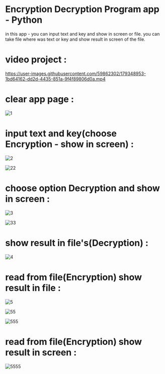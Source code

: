 # Encryption Decryption Program app - Python 

in this app - you can input text and key and show in screen or file.
you can take file where was text or key and show result in screen of the file.

 
# video project :

https://user-images.githubusercontent.com/59862302/179348953-1bd64162-dd2d-4435-851a-9f4f89806d0a.mp4

# clear app page :
                                                     
![1](https://user-images.githubusercontent.com/59862302/174901602-9316d2a0-8abb-44f9-bde5-5ab4b134695a.jpg)

# input text and key(choose Encryption - show in screen) :
                                         
![2](https://user-images.githubusercontent.com/59862302/174901670-40dc42c3-29be-46bd-b056-0f43ace4511c.jpg)

![22](https://user-images.githubusercontent.com/59862302/174901969-4b9c84d3-203c-4edf-882c-28fba878b616.jpg)
                                   
# choose option Decryption and show in screen  :
                                                     
![3](https://user-images.githubusercontent.com/59862302/174902096-08e07772-44bc-4d32-af37-6360d22e2d9d.jpg)

![33](https://user-images.githubusercontent.com/59862302/174902139-2f2742e0-4e9e-4fff-87fa-c14ea8059427.jpg)

# show result in file's(Decryption) :                                   

![4](https://user-images.githubusercontent.com/59862302/174902184-3ed6a6af-dc2c-410b-9ac7-7490c857b20c.jpg)

# read from file(Encryption) show result in file :
                                                     
![5](https://user-images.githubusercontent.com/59862302/174902373-76be092b-0c8f-40a1-b944-ca447434d0cc.jpg)

![55](https://user-images.githubusercontent.com/59862302/174902406-1a520f3e-e534-4be1-a0f6-ac891be3114d.jpg)

![555](https://user-images.githubusercontent.com/59862302/174902431-20b6bff2-3b57-41eb-a7e6-defe328dfddb.jpg)

# read from file(Encryption) show result in screen :
                                                                                                  
![5555](https://user-images.githubusercontent.com/59862302/174902586-8904cf32-f848-4fcc-a088-e72278a0dcd2.jpg)
           
                                         
                                                     


                                     
